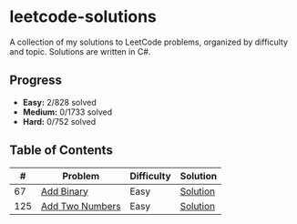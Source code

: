 # leetcode-solutions
A collection of my solutions to LeetCode problems, organized by difficulty and topic. Solutions are written in C#.

## Progress  
- **Easy:** 2/828 solved  
- **Medium:** 0/1733 solved  
- **Hard:** 0/752 solved  


## Table of Contents

| #  | Problem | Difficulty | Solution |
|----|---------|-----------|----------|
| 67  | [Add Binary](https://leetcode.com/problems/add-binary/) | Easy | [Solution](easy/67.%20Add%20Binary) |
| 125  | [Add Two Numbers](https://leetcode.com/problems/add-two-numbers/) | Easy | [Solution](easy/125.%20Valid%20Palindrome) |
